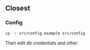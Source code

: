 ## Closest

### Config
``` sh
cp -r src/config.example src/config
```

Then edit db credentials and other